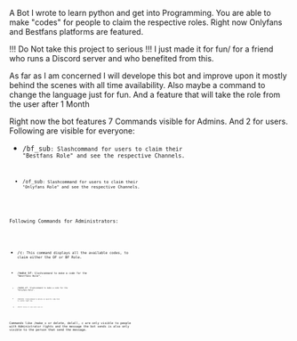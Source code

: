 A Bot I wrote to learn python and get into Programming. 
You are able to make "codes" for people to claim the respective roles. 
Right now Onlyfans and Bestfans platforms are featured. 

!!! Do Not take this project to serious !!!
I just made it for fun/ for a friend who runs a Discord server and who benefited from this. 

As far as I am concerned I will develope this bot and improve upon it mostly behind the scenes with all time availability. Also maybe a command to change the language just for fun. And a feature that will take the role from the user after 1 Month


Right now the bot features 7 Commands visible for Admins. And 2 for users.
Following are visible for everyone: 

- <code>/bf_sub<code>: Slashcommand for users to claim their "Bestfans Role" and see the respective Channels.

- <code>/of_sub<code>: Slashcommand for users to claim their "Onlyfans Role" and see the respective Channels. 

Following Commands for Administrators: 

- <code>/c<code>: This command displays all the available codes, to claim either the OF or BF Role. 

- <code>/make_bf<code>: Slashcommand to make a code for the "Bestfans Role". 

- <code>/make_of<code>: Slashcommand to make a code for the "Onlyfans Role". 

- <code>/delete<code>: Slashcommand to delete on specific code that is viable right now. 

- <code>/delall<code>: Deletes all codes viable right now.


Commands like /make_x or delete, delall, c are only visible to people with Administrator rights and the message the bot sends is also only visible to the person that send the message. 

